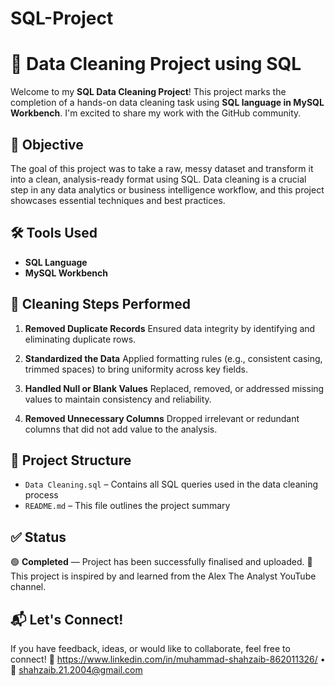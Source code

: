 # SQL-Project


# 🧹 Data Cleaning Project using SQL

Welcome to my **SQL Data Cleaning Project**!
This project marks the completion of a hands-on data cleaning task using **SQL language in MySQL Workbench**. I'm excited to share my work with the GitHub community.


## 📌 Objective

The goal of this project was to take a raw, messy dataset and transform it into a clean, analysis-ready format using SQL. Data cleaning is a crucial step in any data analytics or business intelligence workflow, and this project showcases essential techniques and best practices.

## 🛠️ Tools Used

* **SQL Language**
* **MySQL Workbench**

## 🧽 Cleaning Steps Performed

1. **Removed Duplicate Records**
   Ensured data integrity by identifying and eliminating duplicate rows.

2. **Standardized the Data**
   Applied formatting rules (e.g., consistent casing, trimmed spaces) to bring uniformity across key fields.

3. **Handled Null or Blank Values**
   Replaced, removed, or addressed missing values to maintain consistency and reliability.

4. **Removed Unnecessary Columns**
   Dropped irrelevant or redundant columns that did not add value to the analysis.

## 📂 Project Structure

* `Data Cleaning.sql` – Contains all SQL queries used in the data cleaning process
* `README.md` – This file outlines the project summary

## ✅ Status

🟢 **Completed** — Project has been successfully finalised and uploaded.
📌 This project is inspired by and learned from the Alex The Analyst YouTube channel.

## 📬 Let's Connect!

If you have feedback, ideas, or would like to collaborate, feel free to connect!
🔗 https://www.linkedin.com/in/muhammad-shahzaib-862011326/  • 📧 shahzaib.21.2004@gmail.com



